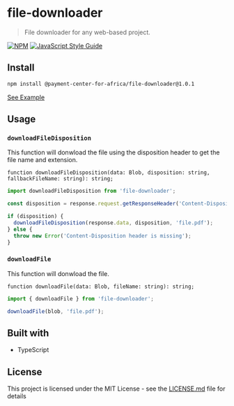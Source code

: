 # file-downloader

> File downloader for any web-based project.

[![NPM](https://img.shields.io/npm/v/@payment-center-for-africa/file-downloader.svg)](https://github.com/Payment-Center-For-Africa/file-downloader/packages/532406) [![JavaScript Style Guide](https://img.shields.io/badge/code_style-standard-brightgreen.svg)](https://standardjs.com)

## Install

```bash
npm install @payment-center-for-africa/file-downloader@1.0.1
```

[See Example](https://github.com/payment-center-for-africa/file-downloader/tree/master/example)

## Usage

### `downloadFileDisposition`

This function will donwload the file using the disposition header to get the file name and extension.

`function downloadFileDisposition(data: Blob, disposition: string, fallbackFileName: string): string;`

```javascript
import downloadFileDisposition from 'file-downloader';

const disposition = response.request.getResponseHeader('Content-Disposition');

if (disposition) {
  downloadFileDisposition(response.data, disposition, 'file.pdf');
} else {
  throw new Error('Content-Disposition header is missing');
}
```

### `downloadFile`

This function will donwload the file.

`function downloadFile(data: Blob, fileName: string): string;`

```javascript
import { downloadFile } from 'file-downloader';

downloadFile(blob, 'file.pdf');
```

## Built with

- TypeScript

## License

This project is licensed under the MIT License - see the [LICENSE.md](LICENSE.md) file for details
